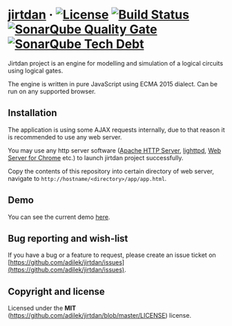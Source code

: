 [jirtdan](http://jirtdan.org) · [![License](https://img.shields.io/github/license/adilek/jirtdan.svg)](https://github.com/adilek/jirtdan/blob/master/LICENSE) [![Build Status](https://travis-ci.org/adilek/jirtdan.svg?branch=master)](https://travis-ci.org/adilek/jirtdan) [![SonarQube Quality Gate](https://sonarqube.com/api/badges/gate?key=adilek:jirtdan)](https://sonarqube.com/dashboard?id=adilek%3Ajirtdan) [![SonarQube Tech Debt](https://sonarqube.com/api/badges/measure?key=adilek:jirtdan&metric=sqale_debt_ratio)](https://sonarqube.com/dashboard?id=adilek:jirtdan)
======

Jirtdan project is an engine for modelling and simulation of a logical circuits using logical gates.

The engine is written in pure JavaScript using ECMA 2015 dialect. Can be run on any supported browser.

## Installation

The application is using some AJAX requests internally, due to that reason it is recommended to use any web server.

You may use any http server software ([Apache HTTP Server](https://httpd.apache.org/), [lighttpd](https://www.lighttpd.net/), [Web Server for Chrome](https://chrome.google.com/webstore/detail/web-server-for-chrome/ofhbbkphhbklhfoeikjpcbhemlocgigb?hl=en) etc.) to launch jirtdan project successfully.

Copy the contents of this repository into certain directory of web server, navigate to `http://hostname/<directory>/app/app.html`.

## Demo

You can see the current demo [here](http://jirtdan.org/app/app.html).

## Bug reporting and wish-list
If you have a bug or a feature to request, please create an issue ticket on [https://github.com/adilek/jirtdan/issues](https://github.com/adilek/jirtdan/issues).

## Copyright and license

Licensed under the **MIT** (https://github.com/adilek/jirtdan/blob/master/LICENSE) license.

